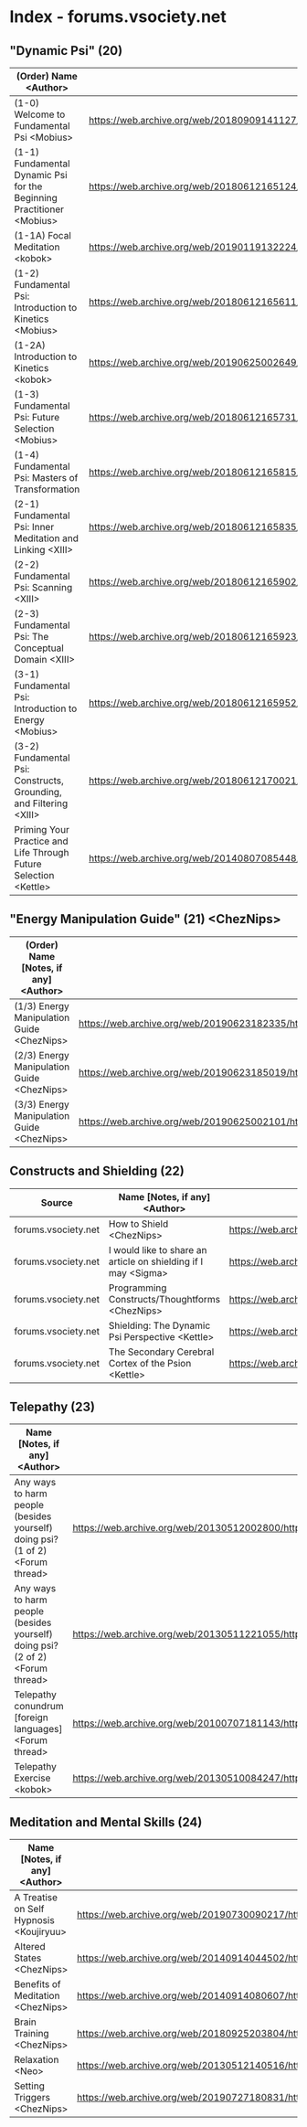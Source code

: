 # Index - forums.vsociety.net

## "Dynamic Psi" (20)
| (Order) Name \<Author> | Link |
| ---------------------- | ---- | 
| (1-0) Welcome to Fundamental Psi \<Mobius> | https://web.archive.org/web/20180909141127/http://forums.vsociety.net/index.php?topic=10393.0
| (1-1) Fundamental Dynamic Psi for the Beginning Practitioner \<Mobius> | https://web.archive.org/web/20180612165124/http://forums.vsociety.net/index.php?topic=9683.0 |
| (1-1A) Focal Meditation \<kobok> | https://web.archive.org/web/20190119132224/http://forums.vsociety.net/index.php?topic=4867.0
| (1-2) Fundamental Psi: Introduction to Kinetics \<Mobius> | https://web.archive.org/web/20180612165611/http://forums.vsociety.net/index.php?topic=9836.0
| (1-2A) Introduction to Kinetics \<kobok> | https://web.archive.org/web/20190625002649/http://forums.vsociety.net/index.php?topic=4868.0
| (1-3) Fundamental Psi: Future Selection \<Mobius> | https://web.archive.org/web/20180612165731/http://forums.vsociety.net/index.php?topic=9907.0
| (1-4) Fundamental Psi: Masters of Transformation | https://web.archive.org/web/20180612165815/http://forums.vsociety.net/index.php?topic=9995.0
| (2-1) Fundamental Psi: Inner Meditation and Linking \<XIII> | https://web.archive.org/web/20180612165835/http://forums.vsociety.net/index.php?topic=10067.0
| (2-2) Fundamental Psi: Scanning \<XIII> | https://web.archive.org/web/20180612165902/http://forums.vsociety.net/index.php?topic=10154.0
| (2-3) Fundamental Psi: The Conceptual Domain \<XIII> | https://web.archive.org/web/20180612165923/http://forums.vsociety.net/index.php?topic=10224.0
| (3-1) Fundamental Psi: Introduction to Energy \<Mobius> | https://web.archive.org/web/20180612165952/http://forums.vsociety.net/index.php?topic=10460.0
| (3-2) Fundamental Psi: Constructs, Grounding, and Filtering \<XIII> | https://web.archive.org/web/20180612170021/http://forums.vsociety.net/index.php/topic,11138.0.html
| Priming Your Practice and Life Through Future Selection \<Kettle> | https://web.archive.org/web/20140807085448/http://forums.vsociety.net/index.php/topic,13730.msg147702.html#msg147702

## "Energy Manipulation Guide" (21) \<ChezNips>
| (Order) Name \[Notes, if any] \<Author> | Link |
| ------------------------------- | ---- |
| (1/3) Energy Manipulation Guide  \<ChezNips> | https://web.archive.org/web/20190623182335/http://forums.vsociety.net/index.php/topic,10829.0.html |
| (2/3) Energy Manipulation Guide  \<ChezNips> | https://web.archive.org/web/20190623185019/http://forums.vsociety.net/index.php/topic,10829.15.html |
| (3/3) Energy Manipulation Guide  \<ChezNips> | https://web.archive.org/web/20190625002101/http://forums.vsociety.net/index.php/topic,10829.30.html |

## Constructs and Shielding (22)
| Source | Name \[Notes, if any] \<Author> | Link |
| ------ | ------------------------------- | ---- |
| forums.vsociety.net | How to Shield \<ChezNips> | https://web.archive.org/web/20100707170046/http://forums.vsociety.net/index.php/topic,10831.0.html |
| forums.vsociety.net | I would like to share an article on shielding if I may \<Sigma> | https://web.archive.org/web/20130719183900/http://forums.vsociety.net/index.php/topic,10094.0/prev_next,next.html |
| forums.vsociety.net | Programming Constructs/Thoughtforms \<ChezNips> | https://web.archive.org/web/20100707165358/http://forums.vsociety.net/index.php/topic,10838.0.html |
| forums.vsociety.net | Shielding: The Dynamic Psi Perspective \<Kettle> | https://web.archive.org/web/20140703005508/http://forums.vsociety.net/index.php/topic,14903.0.html |
| forums.vsociety.net | The Secondary Cerebral Cortex of the Psion \<Kettle> | https://web.archive.org/web/20190623185029/http://forums.vsociety.net/index.php/topic,11619.0.html |

## Telepathy (23)
| Name \[Notes, if any] \<Author> | Link |
| ------------------------------- | ---- |
| Any ways to harm people (besides yourself) doing psi? (1 of 2) \<Forum thread> | https://web.archive.org/web/20130512002800/http%253A//forums.vsociety.net/index.php/topic%252C1013.0.html |
| Any ways to harm people (besides yourself) doing psi? (2 of 2) \<Forum thread> | https://web.archive.org/web/20130511221055/http%253A//forums.vsociety.net/index.php/topic%252C1013.15.html |
| Telepathy conundrum \[foreign languages] \<Forum thread> | https://web.archive.org/web/20100707181143/http://forums.vsociety.net/index.php/topic,10974.0/prev_next,next.html | 
| Telepathy Exercise \<kobok> | https://web.archive.org/web/20130510084247/http%253A//forums.vsociety.net/index.php?topic%253D4829.0 | 

## Meditation and Mental Skills (24)
| Name \[Notes, if any] \<Author> | Link |
| ------------------------------- | ---- |
| A Treatise on Self Hypnosis \<Koujiryuu> | https://web.archive.org/web/20190730090217/http://forums.vsociety.net/index.php/topic,10187.0.html |
| Altered States \<ChezNips> | https://web.archive.org/web/20140914044502/http://forums.vsociety.net/index.php/topic,10825.0.html |
| Benefits of Meditation \<ChezNips> | https://web.archive.org/web/20140914080607/http://forums.vsociety.net/index.php/topic,10826.0.html |
| Brain Training \<ChezNips> | https://web.archive.org/web/20180925203804/http://forums.vsociety.net/index.php/topic,10827.0.html |
| Relaxation \<Neo> | https://web.archive.org/web/20130512140516/http%253A//forums.vsociety.net/index.php/topic%252C10.0/prev_next%252Cnext.html |
| Setting Triggers \<ChezNips> | https://web.archive.org/web/20190727180831/http://forums.vsociety.net/index.php/topic,10839.0.html |